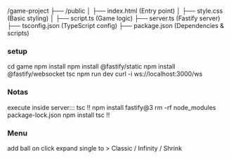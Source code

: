 /game-project
├── /public
│   ├── index.html  (Entry point)
│   ├── style.css   (Basic styling)
│   ├── script.ts   (Game logic)
├── server.ts       (Fastify server)
├── tsconfig.json   (TypeScript config)
├── package.json    (Dependencies & scripts)

### setup
cd game
npm install
npm install @fastify/static
npm install @fastify/websocket
tsc
npm run dev
curl -i ws://localhost:3000/ws


### Notas
execute inside server::: tsc
!!
npm install fastify@3
rm -rf node_modules package-lock.json
npm install
tsc
!!



### Menu
add ball on click
expand single to > Classic / Infinity / Shrink